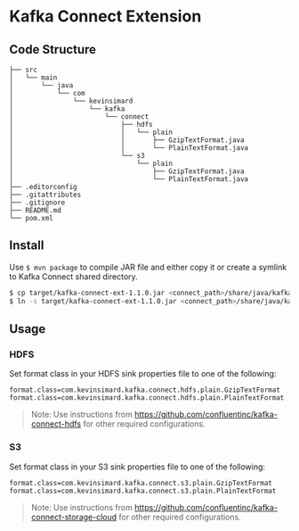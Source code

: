 # Kafka Connect Extension

## Code Structure

    ├── src
    │   └── main
    │       └── java
    │           └── com
    │               └── kevinsimard
    │                   └── kafka
    │                       └── connect
    │                           ├── hdfs
    │                           │   └── plain
    │                           │       ├── GzipTextFormat.java
    │                           │       └── PlainTextFormat.java
    │                           └── s3
    │                               └── plain
    │                                   ├── GzipTextFormat.java
    │                                   └── PlainTextFormat.java
    ├── .editorconfig
    ├── .gitattributes
    ├── .gitignore
    ├── README.md
    └── pom.xml

## Install

Use `$ mvn package` to compile JAR file and either copy it or create a symlink to Kafka Connect shared directory.

```bash
$ cp target/kafka-connect-ext-1.1.0.jar <connect_path>/share/java/kafka/
$ ln -s target/kafka-connect-ext-1.1.0.jar <connect_path>/share/java/kafka/
```

## Usage

### HDFS

Set format class in your HDFS sink properties file to one of the following:

```
format.class=com.kevinsimard.kafka.connect.hdfs.plain.GzipTextFormat
format.class=com.kevinsimard.kafka.connect.hdfs.plain.PlainTextFormat
```

> Note: Use instructions from https://github.com/confluentinc/kafka-connect-hdfs for other required configurations.

### S3

Set format class in your S3 sink properties file to one of the following:

```
format.class=com.kevinsimard.kafka.connect.s3.plain.GzipTextFormat
format.class=com.kevinsimard.kafka.connect.s3.plain.PlainTextFormat
```

> Note: Use instructions from https://github.com/confluentinc/kafka-connect-storage-cloud for other required configurations.
